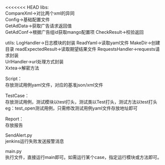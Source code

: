 <<<<<<< HEAD
libs:  
CompareXml->对比两个xml的异同  
Config->基础配置文件  
GetAdData->获取广告请求返回值  
GetAdConf->根据广告组id获取mango配置项
CheckResult->校验返回

utils:
LogHandler->日志模块的封装
ReadYaml->读取yaml文件
MakeDir->创建目录
readExpectedResult->读取期望结果文件
RequestsHandler->requests请求封装  
UrlHandler->url处理方式封装  
Xxtea->解密方法  

Script：  
存放测试用例yaml文件，对应的基准json/xml文件   

TestCase：  
存放测试用例，测试模块以test打头，测试类以Test打头，测试方法以test打头  
eg：test_open测试用例，只需修改测试用例yaml文件存放地址即可

Report：  
存放报告

SendAlert.py  
jenkins运行失败发送报警消息

main.py  
执行文件，直接运行main即可。如需运行某个case，指定运行模块或方法即可。
